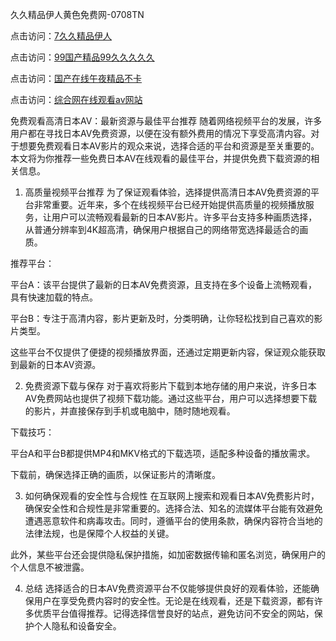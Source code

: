 久久精品伊人黄色免费网-0708TN

点击访问：<a href="https://heiliao2dmwwy.pages.dev">7久久精品伊人</a>

点击访问：<a href="https://heiliaoll4qsx.pages.dev">99国产精品99久久久久久</a>

点击访问：<a href="https://heiliaoe8ajia.pages.dev">国产在线午夜精品不卡</a>

点击访问：<a href="https://heiliaoxqkkct.pages.dev">综合网在线观看av网站</a>

免费观看高清日本AV：最新资源与最佳平台推荐
随着网络视频平台的发展，许多用户都在寻找日本AV免费资源，以便在没有额外费用的情况下享受高清内容。对于想要免费观看日本AV影片的观众来说，选择合适的平台和资源是至关重要的。本文将为你推荐一些免费日本AV在线观看的最佳平台，并提供免费下载资源的相关信息。

1. 高质量视频平台推荐
为了保证观看体验，选择提供高清日本AV免费资源的平台非常重要。近年来，多个在线视频平台已经开始提供高质量的视频播放服务，让用户可以流畅观看最新的日本AV影片。许多平台支持多种画质选择，从普通分辨率到4K超高清，确保用户根据自己的网络带宽选择最适合的画质。

推荐平台：

平台A：该平台提供了最新的日本AV免费资源，且支持在多个设备上流畅观看，具有快速加载的特点。

平台B：专注于高清内容，影片更新及时，分类明确，让你轻松找到自己喜欢的影片类型。

这些平台不仅提供了便捷的视频播放界面，还通过定期更新内容，保证观众能获取到最新的日本AV资源。

2. 免费资源下载与保存
对于喜欢将影片下载到本地存储的用户来说，许多日本AV免费网站也提供了视频下载功能。通过这些平台，用户可以选择想要下载的影片，并直接保存到手机或电脑中，随时随地观看。

下载技巧：

平台A和平台B都提供MP4和MKV格式的下载选项，适配多种设备的播放需求。

下载前，确保选择正确的画质，以保证影片的清晰度。

3. 如何确保观看的安全性与合规性
在互联网上搜索和观看日本AV免费影片时，确保安全性和合规性是非常重要的。选择合法、知名的流媒体平台能有效避免遭遇恶意软件和病毒攻击。同时，遵循平台的使用条款，确保内容符合当地的法律法规，也是保障个人权益的关键。

此外，某些平台还会提供隐私保护措施，如加密数据传输和匿名浏览，确保用户的个人信息不被泄露。

4. 总结
选择适合的日本AV免费资源平台不仅能够提供良好的观看体验，还能确保用户在享受免费内容时的安全性。无论是在线观看，还是下载资源，都有许多优质平台值得推荐。记得选择信誉良好的站点，避免访问不安全的网站，保护个人隐私和设备安全。


<span style="display:none;">[Canonical link] ( https://github.com/dthh2611/133333333333  ）</span>












